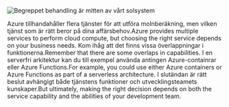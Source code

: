 ![Begreppet behandling är mitten av vårt solsystem](../media/5-heading.png)

<span data-ttu-id="5219e-102">Azure tillhandahåller flera tjänster för att utföra molnberäkning, men vilken tjänst som är rätt beror på dina affärsbehov.</span><span class="sxs-lookup"><span data-stu-id="5219e-102">Azure provides multiple services to perform cloud compute, but choosing the right service depends on your business needs.</span></span> <span data-ttu-id="5219e-103">Kom ihåg att det finns vissa överlappningar i funktionerna.</span><span class="sxs-lookup"><span data-stu-id="5219e-103">Remember that there are some overlaps in capabilities.</span></span> <span data-ttu-id="5219e-104">I en serverfri arkitektur kan du till exempel använda antingen Azure-containrar eller Azure Functions.</span><span class="sxs-lookup"><span data-stu-id="5219e-104">For example, you could use either Azure containers or Azure Functions as part of a serverless architecture.</span></span> <span data-ttu-id="5219e-105">I slutändan är rätt beslut avhängigt både tjänstens funktioner och utvecklingsteamets kunskaper.</span><span class="sxs-lookup"><span data-stu-id="5219e-105">But ultimately, making the right decision depends on both the service capability and the abilities of your development team.</span></span>